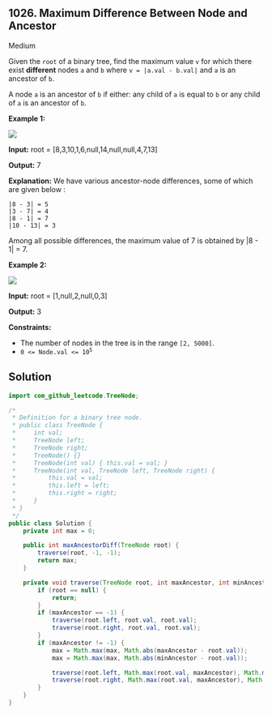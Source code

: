 ## 1026\. Maximum Difference Between Node and Ancestor

Medium

Given the `root` of a binary tree, find the maximum value `v` for which there exist **different** nodes `a` and `b` where `v = |a.val - b.val|` and `a` is an ancestor of `b`.

A node `a` is an ancestor of `b` if either: any child of `a` is equal to `b` or any child of `a` is an ancestor of `b`.

**Example 1:**

![](https://assets.leetcode.com/uploads/2020/11/09/tmp-tree.jpg)

**Input:** root = [8,3,10,1,6,null,14,null,null,4,7,13]

**Output:** 7

**Explanation:** We have various ancestor-node differences, some of which are given below : 
    
    |8 - 3| = 5 
    |3 - 7| = 4 
    |8 - 1| = 7 
    |10 - 13| = 3 

Among all possible differences, the maximum value of 7 is obtained by \|8 - 1\| = 7.

**Example 2:**

![](https://assets.leetcode.com/uploads/2020/11/09/tmp-tree-1.jpg)

**Input:** root = [1,null,2,null,0,3]

**Output:** 3

**Constraints:**

*   The number of nodes in the tree is in the range `[2, 5000]`.
*   <code>0 <= Node.val <= 10<sup>5</sup></code>

## Solution

```java
import com_github_leetcode.TreeNode;

/*
 * Definition for a binary tree node.
 * public class TreeNode {
 *     int val;
 *     TreeNode left;
 *     TreeNode right;
 *     TreeNode() {}
 *     TreeNode(int val) { this.val = val; }
 *     TreeNode(int val, TreeNode left, TreeNode right) {
 *         this.val = val;
 *         this.left = left;
 *         this.right = right;
 *     }
 * }
 */
public class Solution {
    private int max = 0;

    public int maxAncestorDiff(TreeNode root) {
        traverse(root, -1, -1);
        return max;
    }

    private void traverse(TreeNode root, int maxAncestor, int minAncestor) {
        if (root == null) {
            return;
        }
        if (maxAncestor == -1) {
            traverse(root.left, root.val, root.val);
            traverse(root.right, root.val, root.val);
        }
        if (maxAncestor != -1) {
            max = Math.max(max, Math.abs(maxAncestor - root.val));
            max = Math.max(max, Math.abs(minAncestor - root.val));

            traverse(root.left, Math.max(root.val, maxAncestor), Math.min(root.val, minAncestor));
            traverse(root.right, Math.max(root.val, maxAncestor), Math.min(root.val, minAncestor));
        }
    }
}
```